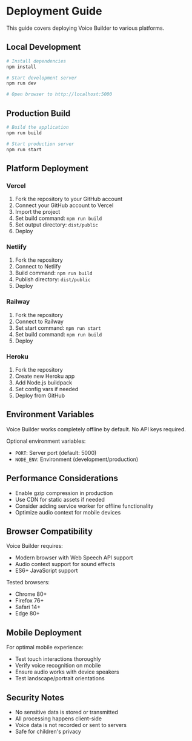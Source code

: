 # Deployment Guide

This guide covers deploying Voice Builder to various platforms.

## Local Development

```bash
# Install dependencies
npm install

# Start development server
npm run dev

# Open browser to http://localhost:5000
```

## Production Build

```bash
# Build the application
npm run build

# Start production server
npm run start
```

## Platform Deployment

### Vercel

1. Fork the repository to your GitHub account
2. Connect your GitHub account to Vercel
3. Import the project
4. Set build command: `npm run build`
5. Set output directory: `dist/public`
6. Deploy

### Netlify

1. Fork the repository
2. Connect to Netlify
3. Build command: `npm run build`
4. Publish directory: `dist/public`
5. Deploy

### Railway

1. Fork the repository
2. Connect to Railway
3. Set start command: `npm run start`
4. Set build command: `npm run build`
5. Deploy

### Heroku

1. Fork the repository
2. Create new Heroku app
3. Add Node.js buildpack
4. Set config vars if needed
5. Deploy from GitHub

## Environment Variables

Voice Builder works completely offline by default. No API keys required.

Optional environment variables:
- `PORT`: Server port (default: 5000)
- `NODE_ENV`: Environment (development/production)

## Performance Considerations

- Enable gzip compression in production
- Use CDN for static assets if needed
- Consider adding service worker for offline functionality
- Optimize audio context for mobile devices

## Browser Compatibility

Voice Builder requires:
- Modern browser with Web Speech API support
- Audio context support for sound effects
- ES6+ JavaScript support

Tested browsers:
- Chrome 80+
- Firefox 76+
- Safari 14+
- Edge 80+

## Mobile Deployment

For optimal mobile experience:
- Test touch interactions thoroughly
- Verify voice recognition on mobile
- Ensure audio works with device speakers
- Test landscape/portrait orientations

## Security Notes

- No sensitive data is stored or transmitted
- All processing happens client-side
- Voice data is not recorded or sent to servers
- Safe for children's privacy